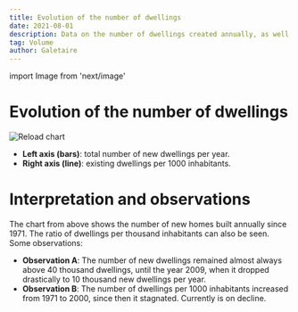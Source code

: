 ```yaml
---
title: Evolution of the number of dwellings
date: 2021-08-01
description: Data on the number of dwellings created annually, as well as the ratio of dwellings per 1,000 inhabitants.
tag: Volume
author: Galetaire
---
```


import Image from 'next/image'

# Evolution of the number of dwellings

<Image
  src="/images/nombrehabitatges.png"
  alt="Reload chart"
  width={1140}
  height={547}
  priority
  className="next-image"
/>

- **Left axis (bars)**: total number of new dwellings per year.
- **Right axis (line)**: existing dwellings per 1000 inhabitants.

# Interpretation and observations

The chart from above shows the number of new homes built annually since 1971. The ratio of dwellings per thousand inhabitants can also be seen. Some observations:

- **Observation A**: The number of new dwellings remained almost always above 40 thousand dwellings, until the year 2009, when it dropped drastically to 10 thousand new dwellings per year.
- **Observation B**: The number of dwellings per 1000 inhabitants increased from 1971 to 2000, since then it stagnated. Currently is on decline.
